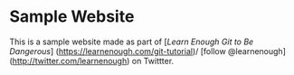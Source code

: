# Sample Website

This is a sample website made as part of [*Learn Enough Git to Be Dangerous*] (https://learnenough.com/git-tutorial)/
[follow @learnenough] (http://twitter.com/learnenough) on Twittter.
